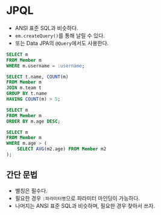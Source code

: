 # JPQL

- ANSI 표준 SQL과 비슷하다.
- `em.createQuery()`를 통해 날릴 수 있다.
- 또는 Data JPA의 `@Query`에서도 사용한다.

```SQL
SELECT m 
FROM Member m 
WHERE m.username = :username;

SELECT t.name, COUNT(m)
FROM Member m
JOIN m.team t
GROUP BY t.name
HAVING COUNT(m) > 5;

SELECT m 
FROM Member m 
ORDER BY m.age DESC;

SELECT m 
FROM Member m 
WHERE m.age > (
    SELECT AVG(m2.age) FROM Member m2
);
```

## 간단 문법

- 별칭은 필수다.
- 필요한 경우 `:파라미터명`으로 파라미터 마인딩이 가능하다.
- 나머지는 ANSI 표준 SQL과 비슷하며, 필요한 경우 찾아서 쓰자.
